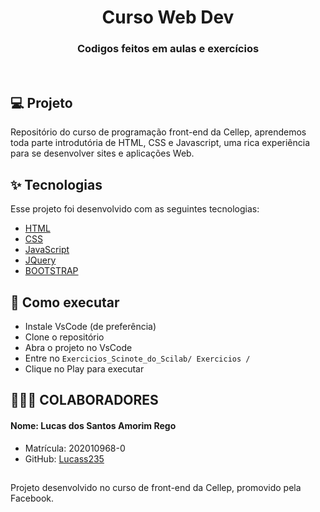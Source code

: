 
<h1 align="center">Curso Web Dev</h1>

<h3 align="center">Codigos feitos em aulas e exercícios </h3>

<br>

## 💻 Projeto

Repositório do curso de programação front-end da Cellep, aprendemos toda parte introdutória de HTML, CSS e Javascript, uma rica experiência para se desenvolver sites e aplicações Web.

## ✨ Tecnologias

Esse projeto foi desenvolvido com as seguintes tecnologias:

- [HTML](https://developer.mozilla.org/pt-BR/docs/Web/HTML)
- [CSS](https://developer.mozilla.org/pt-BR/docs/Web/CSS)
- [JavaScript](https://pt.wikipedia.org/wiki/JavaScript)
- [JQuery](https://jquery.com/)
- [BOOTSTRAP](https://getbootstrap.com/)

## 🚀 Como executar

- Instale VsCode (de preferência)
- Clone o repositório
- Abra o projeto no VsCode
- Entre no `Exercicios_Scinote_do_Scilab/ Exercicios /`
- Clique no Play para executar

## 👨‍👦‍👦 COLABORADORES

#### Nome: Lucas dos Santos Amorim Rego
- Matrícula: 202010968-0
- GitHub: [Lucass235](https://github.com/lucass235)

##
Projeto desenvolvido no curso de front-end da Cellep, promovido pela Facebook.
